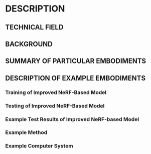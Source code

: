 # DESCRIPTION

## TECHNICAL FIELD

## BACKGROUND

## SUMMARY OF PARTICULAR EMBODIMENTS

## DESCRIPTION OF EXAMPLE EMBODIMENTS

### Training of Improved NeRF-Based Model

### Testing of Improved NeRF-Based Model

### Example Test Results of Improved NeRF-based Model

### Example Method

### Example Computer System


